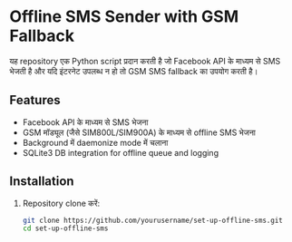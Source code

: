 # Offline SMS Sender with GSM Fallback

यह repository एक Python script प्रदान करती है जो Facebook API के माध्यम से SMS भेजती है और यदि इंटरनेट उपलब्ध न हो तो GSM SMS fallback का उपयोग करती है। 

## Features
- Facebook API के माध्यम से SMS भेजना
- GSM मॉड्यूल (जैसे SIM800L/SIM900A) के माध्यम से offline SMS भेजना
- Background में daemonize mode में चलाना
- SQLite3 DB integration for offline queue and logging

## Installation

1. Repository clone करें:
   ```bash
   git clone https://github.com/yourusername/set-up-offline-sms.git
   cd set-up-offline-sms
